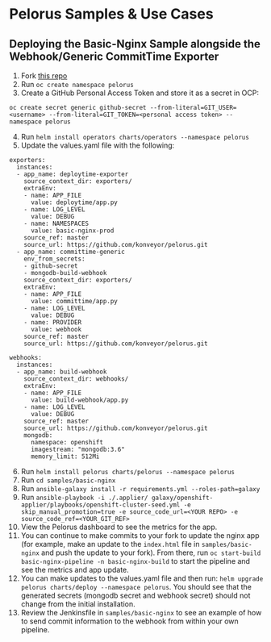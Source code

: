 # Pelorus Samples & Use Cases

## Deploying the Basic-Nginx Sample alongside the Webhook/Generic CommitTime Exporter

1. Fork [this repo](https://github.com/konveyor/pelorus)
2. Run `oc create namespace pelorus`
3. Create a GitHub Personal Access Token and store it as a secret in OCP:
```
oc create secret generic github-secret --from-literal=GIT_USER=<username> --from-literal=GIT_TOKEN=<personal access token> --namespace pelorus
```
4. Run `helm install operators charts/operators --namespace pelorus`
5. Update the values.yaml file with the following:
```
exporters:
  instances:
  - app_name: deploytime-exporter
    source_context_dir: exporters/
    extraEnv:
    - name: APP_FILE
      value: deploytime/app.py
    - name: LOG_LEVEL
      value: DEBUG
    - name: NAMESPACES
      value: basic-nginx-prod
    source_ref: master
    source_url: https://github.com/konveyor/pelorus.git
  - app_name: committime-generic
    env_from_secrets:
    - github-secret
    - mongodb-build-webhook
    source_context_dir: exporters/
    extraEnv:
    - name: APP_FILE
      value: committime/app.py
    - name: LOG_LEVEL
      value: DEBUG
    - name: PROVIDER
      value: webhook
    source_ref: master
    source_url: https://github.com/konveyor/pelorus.git

webhooks:
  instances:
  - app_name: build-webhook
    source_context_dir: webhooks/
    extraEnv:
    - name: APP_FILE
      value: build-webhook/app.py
    - name: LOG_LEVEL
      value: DEBUG
    source_ref: master
    source_url: https://github.com/konveyor/pelorus.git
    mongodb:
      namespace: openshift
      imagestream: "mongodb:3.6"
      memory_limit: 512Mi
```
6. Run `helm install pelorus charts/pelorus --namespace pelorus`
7. Run `cd samples/basic-nginx`
8. Run `ansible-galaxy install -r requirements.yml --roles-path=galaxy`
9. Run `ansible-playbook -i ./.applier/ galaxy/openshift-applier/playbooks/openshift-cluster-seed.yml -e skip_manual_promotion=true -e source_code_url=<YOUR REPO> -e source_code_ref=<YOUR_GIT_REF>`
10. View the Pelorus dashboard to see the metrics for the app.
11. You can continue to make commits to your fork to update the nginx app (for example, make an update to the `index.html` file in `samples/basic-nginx` and push the update to your fork). From there, run `oc start-build basic-nginx-pipeline -n basic-nginx-build` to start the pipeline and see the metrics and app update.
12. You can make updates to the values.yaml file and then run: `helm upgrade pelorus charts/deploy --namespace pelorus`. You should see that the generated secrets (mongodb secret and webhook secret) should not change from the initial installation.
13. Review the Jenkinsfile in `samples/basic-nginx` to see an example of how to send commit information to the webhook from within your own pipeline.
